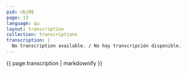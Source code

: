 ```yaml
---
pid: obj08
page: 13
language: qu
layout: transcription
collection: transcriptions
transcription: |
  No transcription available. / No hay transcripción disponible.
---
```


{{ page.transcription | markdownify }}

